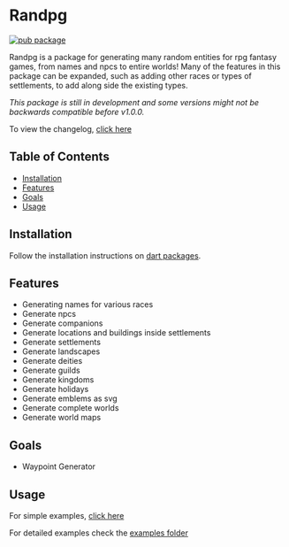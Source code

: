 # Randpg <!-- omit in toc -->

[![pub package](https://img.shields.io/pub/v/randpg.svg)](https://pub.dev/packages/randpg)

Randpg is a package for generating many random entities for rpg fantasy games, from names and npcs to entire worlds! Many of the features in this package can be expanded, such as adding other races or types of settlements, to add along side the existing types.

_This package is still in development and some versions might not be backwards compatible before v1.0.0._

To view the changelog, [click here](./CHANGELOG.md)

## Table of Contents <!-- omit in toc -->

- [Installation](#installation)
- [Features](#features)
- [Goals](#goals)
- [Usage](#usage)

## Installation

Follow the installation instructions on [dart packages](https://pub.dev/packages/randpg/install).

## Features

- Generating names for various races
- Generate npcs
- Generate companions
- Generate locations and buildings inside settlements
- Generate settlements
- Generate landscapes
- Generate deities
- Generate guilds
- Generate kingdoms
- Generate holidays
- Generate emblems as svg
- Generate complete worlds
- Generate world maps

## Goals

- Waypoint Generator

## Usage

For simple examples, [click here](./example/example.md)

For detailed examples check the [examples folder](./example/)
